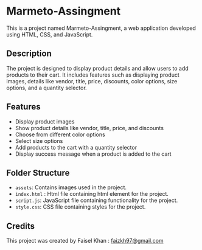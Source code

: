 # Marmeto-Assingment

This is a project named Marmeto-Assingment, a web application developed using HTML, CSS, and JavaScript.

## Description

The project is designed to display product details and allow users to add products to their cart. It includes features such as displaying product images, details like vendor, title, price, discounts, color options, size options, and a quantity selector.

## Features

- Display product images
- Show product details like vendor, title, price, and discounts
- Choose from different color options
- Select size options
- Add products to the cart with a quantity selector
- Display success message when a product is added to the cart

## Folder Structure

- `assets`: Contains images used in the project.
- `index.html` : Html file containing html element for the project.
- `script.js`: JavaScript file containing functionality for the project.
- `style.css`: CSS file containing styles for the project.

## Credits

This project was created by Faisel Khan : faizkh97@gmail.com
